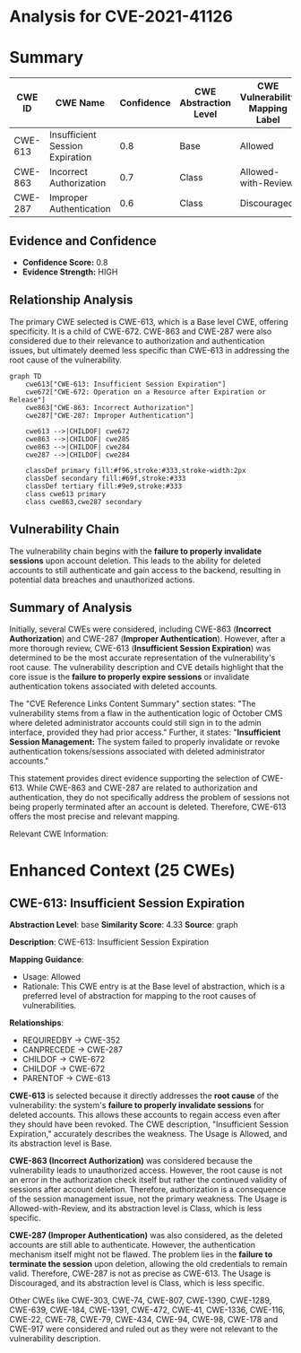 # Analysis for CVE-2021-41126

# Summary
| CWE ID | CWE Name | Confidence | CWE Abstraction Level | CWE Vulnerability Mapping Label | CWE-Vulnerability Mapping Notes |
|---|---|---|---|---|---|
| CWE-613 | Insufficient Session Expiration | 0.8 | Base | Allowed | Primary CWE |
| CWE-863 | Incorrect Authorization | 0.7 | Class | Allowed-with-Review | Secondary Candidate |
| CWE-287 | Improper Authentication | 0.6 | Class | Discouraged | Secondary Candidate |

## Evidence and Confidence

*   **Confidence Score:** 0.8
*   **Evidence Strength:** HIGH

## Relationship Analysis
The primary CWE selected is CWE-613, which is a Base level CWE, offering specificity. It is a child of CWE-672. CWE-863 and CWE-287 were also considered due to their relevance to authorization and authentication issues, but ultimately deemed less specific than CWE-613 in addressing the root cause of the vulnerability.

```mermaid
graph TD
    cwe613["CWE-613: Insufficient Session Expiration"]
    cwe672["CWE-672: Operation on a Resource after Expiration or Release"]
    cwe863["CWE-863: Incorrect Authorization"]
    cwe287["CWE-287: Improper Authentication"]

    cwe613 -->|CHILDOF| cwe672
    cwe863 -->|CHILDOF| cwe285
    cwe863 -->|CHILDOF| cwe284
    cwe287 -->|CHILDOF| cwe284

    classDef primary fill:#f96,stroke:#333,stroke-width:2px
    classDef secondary fill:#69f,stroke:#333
    classDef tertiary fill:#9e9,stroke:#333
    class cwe613 primary
    class cwe863,cwe287 secondary
```

## Vulnerability Chain
The vulnerability chain begins with the **failure to properly invalidate sessions** upon account deletion. This leads to the ability for deleted accounts to still authenticate and gain access to the backend, resulting in potential data breaches and unauthorized actions.

## Summary of Analysis
Initially, several CWEs were considered, including CWE-863 (**Incorrect Authorization**) and CWE-287 (**Improper Authentication**). However, after a more thorough review, CWE-613 (**Insufficient Session Expiration**) was determined to be the most accurate representation of the vulnerability's root cause. The vulnerability description and CVE details highlight that the core issue is the **failure to properly expire sessions** or invalidate authentication tokens associated with deleted accounts.

The "CVE Reference Links Content Summary" section states: "The vulnerability stems from a flaw in the authentication logic of October CMS where deleted administrator accounts could still sign in to the admin interface, provided they had prior access." Further, it states: "**Insufficient Session Management:** The system failed to properly invalidate or revoke authentication tokens/sessions associated with deleted administrator accounts."

This statement provides direct evidence supporting the selection of CWE-613. While CWE-863 and CWE-287 are related to authorization and authentication, they do not specifically address the problem of sessions not being properly terminated after an account is deleted. Therefore, CWE-613 offers the most precise and relevant mapping.

Relevant CWE Information:

# Enhanced Context (25 CWEs)

## CWE-613: Insufficient Session Expiration
**Abstraction Level**: base
**Similarity Score**: 4.33
**Source**: graph

**Description**:
CWE-613: Insufficient Session Expiration

**Mapping Guidance**:
- Usage: Allowed
- Rationale: This CWE entry is at the Base level of abstraction, which is a preferred level of abstraction for mapping to the root causes of vulnerabilities.

**Relationships**:
- REQUIREDBY -> CWE-352
- CANPRECEDE -> CWE-287
- CHILDOF -> CWE-672
- CHILDOF -> CWE-672
- PARENTOF -> CWE-613

**CWE-613** is selected because it directly addresses the **root cause** of the vulnerability: the system's **failure to properly invalidate sessions** for deleted accounts. This allows these accounts to regain access even after they should have been revoked. The CWE description, "Insufficient Session Expiration," accurately describes the weakness. The Usage is Allowed, and its abstraction level is Base.

**CWE-863 (Incorrect Authorization)** was considered because the vulnerability leads to unauthorized access. However, the root cause is not an error in the authorization check itself but rather the continued validity of sessions after account deletion. Therefore, authorization is a consequence of the session management issue, not the primary weakness. The Usage is Allowed-with-Review, and its abstraction level is Class, which is less specific.

**CWE-287 (Improper Authentication)** was also considered, as the deleted accounts are still able to authenticate. However, the authentication mechanism itself might not be flawed. The problem lies in the **failure to terminate the session** upon deletion, allowing the old credentials to remain valid. Therefore, CWE-287 is not as precise as CWE-613. The Usage is Discouraged, and its abstraction level is Class, which is less specific.

Other CWEs like CWE-303, CWE-74, CWE-807, CWE-1390, CWE-1289, CWE-639, CWE-184, CWE-1391, CWE-472, CWE-41, CWE-1336, CWE-116, CWE-22, CWE-78, CWE-79, CWE-434, CWE-94, CWE-98, CWE-178 and CWE-917 were considered and ruled out as they were not relevant to the vulnerability description.